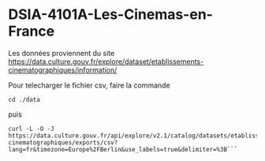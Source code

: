 # DSIA-4101A-Les-Cinemas-en-France

Les données proviennent du site https://data.culture.gouv.fr/explore/dataset/etablissements-cinematographiques/information/

Pour telecharger le fichier csv, faire la commande 

```
cd ./data
```

puis 

```
curl -L -O -J https://data.culture.gouv.fr/api/explore/v2.1/catalog/datasets/etablissements-cinematographiques/exports/csv?lang=fr&timezone=Europe%2FBerlin&use_labels=true&delimiter=%3B```